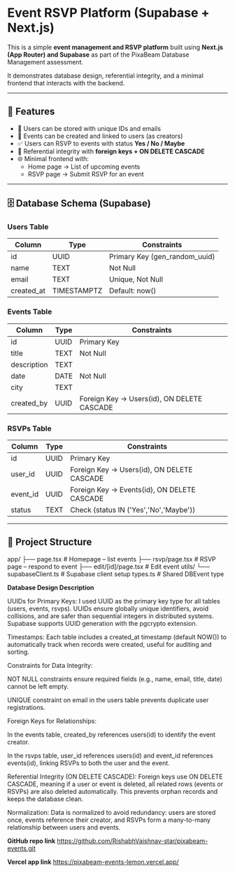 # Event RSVP Platform (Supabase + Next.js)

This is a simple **event management and RSVP platform** built using **Next.js (App Router) and Supabase** as part of the PixaBeam Database Management assessment.

It demonstrates database design, referential integrity, and a minimal frontend that interacts with the backend.

---

## 🚀 Features

- 👤 Users can be stored with unique IDs and emails  
- 📅 Events can be created and linked to users (as creators)  
- ✅ Users can RSVP to events with status **Yes / No / Maybe**  
- 🔗 Referential integrity with **foreign keys + ON DELETE CASCADE**  
- 🌐 Minimal frontend with:
  - Home page → List of upcoming events  
  - RSVP page → Submit RSVP for an event  

---

## 🗄️ Database Schema (Supabase)

### **Users Table**
| Column      | Type      | Constraints                 |
|-------------|----------|-----------------------------|
| id          | UUID     | Primary Key (gen_random_uuid) |
| name        | TEXT     | Not Null                    |
| email       | TEXT     | Unique, Not Null            |
| created_at  | TIMESTAMPTZ | Default: now()            |

### **Events Table**
| Column     | Type      | Constraints                               |
|------------|----------|-------------------------------------------|
| id         | UUID     | Primary Key                               |
| title      | TEXT     | Not Null                                  |
| description| TEXT     |                                           |
| date       | DATE     | Not Null                                  |
| city       | TEXT     |                                           |
| created_by | UUID     | Foreign Key → Users(id), ON DELETE CASCADE |

### **RSVPs Table**
| Column   | Type   | Constraints                                  |
|----------|--------|----------------------------------------------|
| id       | UUID   | Primary Key                                  |
| user_id  | UUID   | Foreign Key → Users(id), ON DELETE CASCADE   |
| event_id | UUID   | Foreign Key → Events(id), ON DELETE CASCADE  |
| status   | TEXT   | Check (status IN ('Yes','No','Maybe'))       |

---

## 📂 Project Structure

app/
├── page.tsx # Homepage – list events
├── rsvp/page.tsx # RSVP page – respond to event
├── edit/[id]/page.tsx # Edit event 
utils/
└── supabaseClient.ts # Supabase client setup
types.ts # Shared DBEvent type

**Database Design Description**

UUIDs for Primary Keys:
I used UUID as the primary key type for all tables (users, events, rsvps). UUIDs ensure globally unique identifiers, avoid collisions, and are safer than sequential integers in distributed systems. Supabase supports UUID generation with the pgcrypto extension.

Timestamps:
Each table includes a created_at timestamp (default NOW()) to automatically track when records were created, useful for auditing and sorting.

Constraints for Data Integrity:

NOT NULL constraints ensure required fields (e.g., name, email, title, date) cannot be left empty.

UNIQUE constraint on email in the users table prevents duplicate user registrations.

Foreign Keys for Relationships:

In the events table, created_by references users(id) to identify the event creator.

In the rsvps table, user_id references users(id) and event_id references events(id), linking RSVPs to both the user and the event.

Referential Integrity (ON DELETE CASCADE):
Foreign keys use ON DELETE CASCADE, meaning if a user or event is deleted, all related rows (events or RSVPs) are also deleted automatically. This prevents orphan records and keeps the database clean.

Normalization:
Data is normalized to avoid redundancy: users are stored once, events reference their creator, and RSVPs form a many-to-many relationship between users and events.

**GitHub repo link** 
https://github.com/RishabhVaishnav-star/pixabeam-events.git

**Vercel app link**
https://pixabeam-events-lemon.vercel.app/
